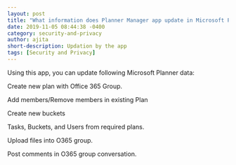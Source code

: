```yaml
---
layout: post
title: "What information does Planner Manager app update in Microsoft Planner?"
date: 2019-11-05 08:44:38 -0400
category: security-and-privacy
author: ajita
short-description: Updation by the app
tags: [Security and Privacy]
---
```

Using this app, you can update following Microsoft Planner data: 

Create new plan with Office 365 Group. 

Add members/Remove members in existing Plan 

Create new buckets 

Tasks, Buckets, and Users from required plans. 

Upload files into O365 group. 

Post comments in O365 group conversation. 